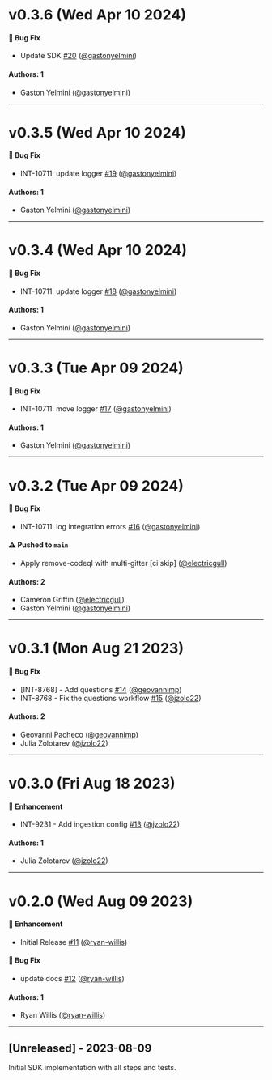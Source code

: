 # v0.3.6 (Wed Apr 10 2024)

#### 🐛 Bug Fix

- Update SDK [#20](https://github.com/JupiterOne/graph-linear/pull/20) ([@gastonyelmini](https://github.com/gastonyelmini))

#### Authors: 1

- Gaston Yelmini ([@gastonyelmini](https://github.com/gastonyelmini))

---

# v0.3.5 (Wed Apr 10 2024)

#### 🐛 Bug Fix

- INT-10711: update logger [#19](https://github.com/JupiterOne/graph-linear/pull/19) ([@gastonyelmini](https://github.com/gastonyelmini))

#### Authors: 1

- Gaston Yelmini ([@gastonyelmini](https://github.com/gastonyelmini))

---

# v0.3.4 (Wed Apr 10 2024)

#### 🐛 Bug Fix

- INT-10711: update logger [#18](https://github.com/JupiterOne/graph-linear/pull/18) ([@gastonyelmini](https://github.com/gastonyelmini))

#### Authors: 1

- Gaston Yelmini ([@gastonyelmini](https://github.com/gastonyelmini))

---

# v0.3.3 (Tue Apr 09 2024)

#### 🐛 Bug Fix

- INT-10711: move logger [#17](https://github.com/JupiterOne/graph-linear/pull/17) ([@gastonyelmini](https://github.com/gastonyelmini))

#### Authors: 1

- Gaston Yelmini ([@gastonyelmini](https://github.com/gastonyelmini))

---

# v0.3.2 (Tue Apr 09 2024)

#### 🐛 Bug Fix

- INT-10711: log integration errors [#16](https://github.com/JupiterOne/graph-linear/pull/16) ([@gastonyelmini](https://github.com/gastonyelmini))

#### ⚠️ Pushed to `main`

- Apply remove-codeql with multi-gitter [ci skip] ([@electricgull](https://github.com/electricgull))

#### Authors: 2

- Cameron Griffin ([@electricgull](https://github.com/electricgull))
- Gaston Yelmini ([@gastonyelmini](https://github.com/gastonyelmini))

---

# v0.3.1 (Mon Aug 21 2023)

#### 🐛 Bug Fix

- [INT-8768] - Add questions [#14](https://github.com/JupiterOne/graph-linear/pull/14) ([@geovannimp](https://github.com/geovannimp))
- INT-8768 - Fix the questions workflow [#15](https://github.com/JupiterOne/graph-linear/pull/15) ([@jzolo22](https://github.com/jzolo22))

#### Authors: 2

- Geovanni Pacheco ([@geovannimp](https://github.com/geovannimp))
- Julia Zolotarev ([@jzolo22](https://github.com/jzolo22))

---

# v0.3.0 (Fri Aug 18 2023)

#### 🚀 Enhancement

- INT-9231 - Add ingestion config
  [#13](https://github.com/JupiterOne/graph-linear/pull/13)
  ([@jzolo22](https://github.com/jzolo22))

#### Authors: 1

- Julia Zolotarev ([@jzolo22](https://github.com/jzolo22))

---

# v0.2.0 (Wed Aug 09 2023)

#### 🚀 Enhancement

- Initial Release [#11](https://github.com/JupiterOne/graph-linear/pull/11)
  ([@ryan-willis](https://github.com/ryan-willis))

#### 🐛 Bug Fix

- update docs [#12](https://github.com/JupiterOne/graph-linear/pull/12)
  ([@ryan-willis](https://github.com/ryan-willis))

#### Authors: 1

- Ryan Willis ([@ryan-willis](https://github.com/ryan-willis))

---

## [Unreleased] - 2023-08-09

Initial SDK implementation with all steps and tests.
